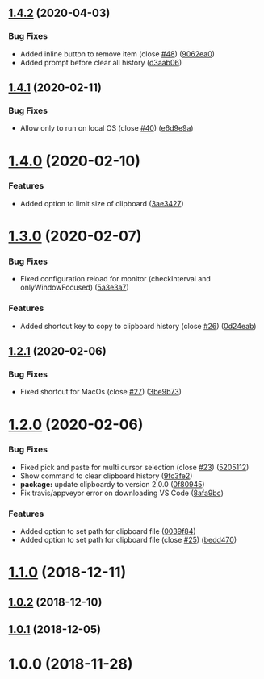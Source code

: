 ## [1.4.2](https://github.com/edgardmessias/vscode.clipboard-manager/compare/v1.4.1...v1.4.2) (2020-04-03)


### Bug Fixes

* Added inline button to remove item (close [#48](https://github.com/edgardmessias/vscode.clipboard-manager/issues/48)) ([9062ea0](https://github.com/edgardmessias/vscode.clipboard-manager/commit/9062ea0eadec8aedab4ddfdecf72ee651848a615))
* Added prompt before clear all history ([d3aab06](https://github.com/edgardmessias/vscode.clipboard-manager/commit/d3aab06fb3e8ff62c5ef55209a8473c86698fa6c))



## [1.4.1](https://github.com/edgardmessias/vscode.clipboard-manager/compare/v1.4.0...v1.4.1) (2020-02-11)


### Bug Fixes

* Allow only to run on local OS (close [#40](https://github.com/edgardmessias/vscode.clipboard-manager/issues/40)) ([e6d9e9a](https://github.com/edgardmessias/vscode.clipboard-manager/commit/e6d9e9add9168e51bc12293fb0888631c94c299c))



# [1.4.0](https://github.com/edgardmessias/vscode.clipboard-manager/compare/v1.3.0...v1.4.0) (2020-02-10)


### Features

* Added option to limit size of clipboard ([3ae3427](https://github.com/edgardmessias/vscode.clipboard-manager/commit/3ae3427f94518451d5f4604193537cf7eb2b885e))



# [1.3.0](https://github.com/edgardmessias/vscode.clipboard-manager/compare/v1.2.1...v1.3.0) (2020-02-07)


### Bug Fixes

* Fixed configuration reload for monitor (checkInterval and onlyWindowFocused) ([5a3e3a7](https://github.com/edgardmessias/vscode.clipboard-manager/commit/5a3e3a7ad215c3576984703a29d566a8b865f5f1))


### Features

* Added shortcut key to copy to clipboard history (close [#26](https://github.com/edgardmessias/vscode.clipboard-manager/issues/26)) ([0d24eab](https://github.com/edgardmessias/vscode.clipboard-manager/commit/0d24eabd6c7c03acafb54e46f41b3b02bb030ac1))



## [1.2.1](https://github.com/edgardmessias/vscode.clipboard-manager/compare/v1.2.0...v1.2.1) (2020-02-06)


### Bug Fixes

* Fixed shortcut for MacOs (close [#27](https://github.com/edgardmessias/vscode.clipboard-manager/issues/27)) ([3be9b73](https://github.com/edgardmessias/vscode.clipboard-manager/commit/3be9b73a403c4f365d5a2dcfa6bbecd119155587))



# [1.2.0](https://github.com/edgardmessias/vscode.clipboard-manager/compare/v1.1.0...v1.2.0) (2020-02-06)


### Bug Fixes

* Fixed pick and paste for multi cursor selection (close [#23](https://github.com/edgardmessias/vscode.clipboard-manager/issues/23)) ([5205112](https://github.com/edgardmessias/vscode.clipboard-manager/commit/5205112d642396ff973e0861fc3ec7599b42ae68))
* Show command to clear clipboard history ([9fc3fe2](https://github.com/edgardmessias/vscode.clipboard-manager/commit/9fc3fe289e233301315bf34fa066e1c869cf159b))
* **package:** update clipboardy to version 2.0.0 ([0f80945](https://github.com/edgardmessias/vscode.clipboard-manager/commit/0f809450424f53be80a6e2cc55eba7dcacd4f561))
* Fix travis/appveyor error on downloading VS Code ([8afa9bc](https://github.com/edgardmessias/vscode.clipboard-manager/commit/8afa9bc79caf4cccbda26107c3519cbec1a45084))


### Features

* Added option to set path for clipboard file ([0039f84](https://github.com/edgardmessias/vscode.clipboard-manager/commit/0039f84cdc7301cdf2c5642f697127aa5832f667))
* Added option to set path for clipboard file (close [#25](https://github.com/edgardmessias/vscode.clipboard-manager/issues/25)) ([bedd470](https://github.com/edgardmessias/vscode.clipboard-manager/commit/bedd4707d551fed57847e4d3dbe4d767c5a03568))



# [1.1.0](https://github.com/edgardmessias/vscode.clipboard-manager/compare/v1.0.2...v1.1.0) (2018-12-11)



## [1.0.2](https://github.com/edgardmessias/vscode.clipboard-manager/compare/v1.0.1...v1.0.2) (2018-12-10)



## [1.0.1](https://github.com/edgardmessias/vscode.clipboard-manager/compare/v1.0.0...v1.0.1) (2018-12-05)



# 1.0.0 (2018-11-28)



